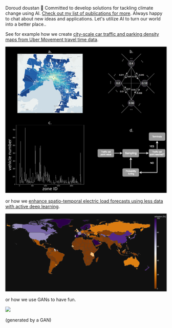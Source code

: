 Doroud doustan 👋 Committed to develop solutions for tackling climate change using AI. [Check out my list of publications for more](https://scholar.google.com/citations?user=bC7mSGUAAAAJ&hl). Always happy to chat about new ideas and applications. Let's utilize AI to turn our world into a better place..


See for example how we create [city-scale car traffic and parking density maps from Uber Movement travel time data](https://www.nature.com/articles/s41597-019-0159-6).

<img src="/MethodFigure.png" />

or how we [enhance spatio-temporal electric load forecasts using less data with active deep learning](https://www.nature.com/articles/s42256-022-00552-x).

<img src="/plotly_dark_4.png" />

or how we use GANs to have fun.

![](https://github.com/ArsamAryandoust/ArsamAryandoust/blob/master/rollover.gif)

(<!---not--->generated by a GAN)

